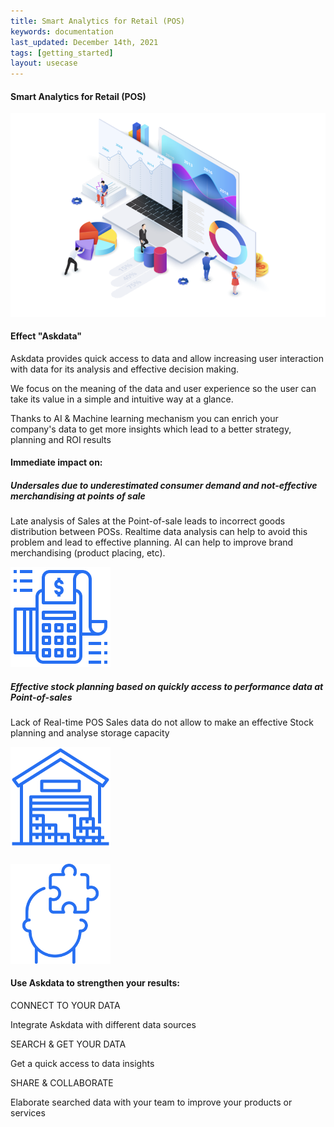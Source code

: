 ```yaml
---
title: Smart Analytics for Retail (POS)
keywords: documentation
last_updated: December 14th, 2021
tags: [getting_started]
layout: usecase
---
```


#### Smart Analytics for Retail (POS)

<img src="/media/use-cases/icons/Dashboards.png" class="image-doc p-3">

#### Effect "Askdata"

Askdata provides quick access to data and allow increasing user interaction with data for its analysis and effective decision making.

We focus on the meaning of the data and user experience so the user can take its value in a simple and intuitive way at a glance. 

Thanks to AI & Machine learning mechanism you can enrich your company's data to get more insights which lead to a  better strategy, planning and ROI results


#### Immediate impact on:

<div class="row">
  <div class="col-sm-4">
    <div class="card">
      <div class="card-body text-center">
        <h5 class="card-title">Undersales due to underestimated consumer demand and not-effective merchandising at points of sale</h5>
        <p class="card-text">Late analysis of Sales at the Point-of-sale leads to incorrect goods distribution between POSs. Realtime data analysis can help to avoid this problem and lead to effective planning. AI can help to improve brand merchandising (product placing, etc).</p>
         <img src="/media/use-cases/icons/POS_1.png" class="card-img" alt="Sales Accuracy" style="max-width:160px">
      </div>
    </div>
  </div>
  <div class="col-sm-4">
    <div class="card">
      <div class="card-body text-center">
        <h5 class="card-title">Effective stock planning based on quickly access to performance data at Point-of-sales</h5>
        <p class="card-text">Lack of Real-time POS Sales data do not allow to make an effective Stock planning and analyse storage capacity</p>
        <img src="/media/use-cases/icons/POS_2.png" class="card-img" alt="Sales Accuracy" style="max-width:160px">
      </div>
    </div>
  </div>
<div class="col-sm-4">
    <div class="card">
      <div class="card-body text-center">
        <h5 class="card-title"></h5>
        <p class="card-text"</p>
        <img src="/media/use-cases/icons/dashboards_3.png" class="card-img" alt="Sales Accuracy" style="max-width:160px">
      </div>
    </div>
  </div>
</div>
   

#### Use Askdata to strengthen your results:

CONNECT TO YOUR DATA

Integrate Askdata with different data sources 

SEARCH & GET YOUR DATA

Get a quick access to data insights

SHARE & COLLABORATE

Elaborate searched data with your team to improve your products or services